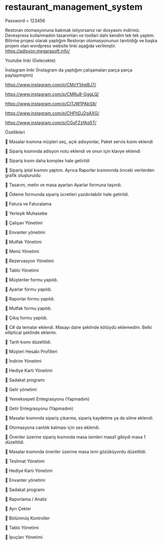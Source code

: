 # restaurant_management_system

Password = 123456

Restoran otomasyonuna bakmak istiyorsanız rar dosyasını indiriniz. Devexpress kullanmadım tasarımları ve toollari dahi kendim tek tek yaptım.
Bitirme projesi olarak yaptığım Restoran otomasyonunun tanıtıldığı ve başka projem olan wordpress website linki aşağıda verilmiştir.
https://adisyon.megarasoft.info/

Youtube linki 
(Gelecekte)

İnstagram linki (İnstagram da yaptığım çalışamaları parça parça paylaşmıştım)

https://www.instagram.com/p/CMzY1dgjBJ7/

https://www.instagram.com/p/CMRu8-GggLQ/

https://www.instagram.com/p/CITJW1PAbS8/

https://www.instagram.com/p/CHFhDJ2gAXG/

https://www.instagram.com/p/CGsFZzfAq5T/

Özellikleri 

📌 Masalar kısmına müşteri seç, açık adisyonlar, Paket servis kısmı eklendi

📌 Sipariş kısmında adisyon notu eklendi ve onun için klavye eklendi

📌 Sipariş kısmı daha komplex hale getirildi

📌 Sipariş iptal kısmını yaptım. Ayrıca Raporlar kısmınında önceki verilerden grafik oluşturuldu

📌 Tasarım, metin ve masa ayarları Ayarlar formuna taşındı.

📌 Ödeme formunda sipariş ücretleri yazdırılabilir hale getirildi.

📌 Fatura ve Faturalama

📌 Yerleşik Muhasebe

📌 Çalışan Yönetimi

📌 Envanter yönetimi

📌 Mutfak Yönetimi

📌 Menü Yönetimi

📌 Rezervasyon Yönetimi

📌 Tablo Yönetimi

📌 Müşteriler formu yapıldı.

📌 Ayarlar formu yapıldı.

📌 Raporlar formu yapıldı.

📌 Mutfak formu yapıldı.

📌 Çıkış formu yapıldı.

📌 C# da temalar eklendi. Masayı daire şeklinde kötüydü eklemedim. Belki elliptical şeklinde eklerim.

📌 Tarih kısmı düzeltildi.

📌 Müşteri Hesabı Profilleri

📌 İndirim Yönetimi

📌 Hediye Kartı Yönetimi

📌 Sadakat programı

📌 Gelir yönetimi

📌 Yemeksepeti Entegrasyonu (Yapmadım)

📌 Getir Entegrasyonu (Yapmadım)

📌 Masalar kısmında sipariş çıkarma, sipariş kaydetme ya da silme eklendi.

📌 Otomasyona canlılık katması için ses eklendi.

📌 Öneriler üzerine sipariş kısmında masa isimleri masa1 gibiydi masa 1 düzeltildi.

📌 Masalar kısmında öneriler üzerine masa ismi gözüküyordu düzeltildi.

📌 Teslimat Yönetimi

📌 Hediye Kartı Yönetimi

📌 Envanter yönetimi

📌 Sadakat programı

📌 Raporlama / Analiz

📌 Ayrı Çekler

📌 Bölünmüş Kontroller

📌 Tablo Yönetimi

📌 İpuçları Yönetimi



